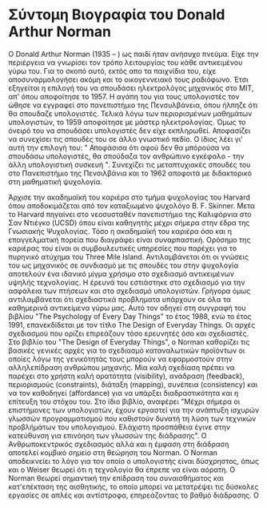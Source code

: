 # Σύντομη Βιογραφία του Donald Arthur Norman
O Donald Arthur Norman (1935 – ) ως παιδί ήταν ανήσυχο πνεύμα. Είχε την περιέργεια να γνωρίσει τον τρόπο λειτουργίας του 
κάθε αντικειμένου γύρω του. Για το σκοπό αυτό, εκτός απο τα παιχνίδια του, είχε αποσυναρμολογήσει ακόμη και το 
οικογεννειακό τους ραδιόφωνο. Έτσι εξηγείται η επιλογή του να σπουδάσει ηλεκτρολόγος μηχανικός στο MIT, απ' όπου αποφοίτησε το 1957. Η αγάπη του για τους υπολογιστές τον ώθησε να εγγραφεί στο πανεπιστήμιο της Πενσυλβάνεια, όπου ήλπηζε ότι θα σπουδαζε υπολογιστές. Τελικά λόγω των περιορισμένων μαθημάτων υπολογιστών, το 1959 αποφοίτησε με μάστερ ηλεκτρολογίας. Όμως το όνειρό του να σπουδάσει υπολογιστές δεν είχε εκπληρωθεί. Αποφασίζει να συνεχίσει τις σπουδές του σε άλλο γνωστικό πεδίο. Ο ίδιος λέει γι' αυτή την επιλογή του: " Αποφάσισα ότι αφού δεν θα μπόρούσα να σπουδάσω υπολογιστές, θα σπούδαζα τον ανθρώπινο εγκέφαλο - την άλλη υπολογιστική συσκευή ". Συνεχίζει τις μεταπτυχιακές σπουδές του στο Πανεπιστήμιο της Πενσιλβάνια και το 1962 αποφοιτά με διδακτορικό στη μαθηματική ψυχολογία.   

Άρχισε την ακαδημαϊκή του καριέρα στο τμήμα ψυχολογίας του Harvard όπου αποδοκιμάζεται από τον καταξιωμένο ψυχολόγο B. F. Skinner. Μετα το Harvard πηγαίνει στο νεοσυσταθέν πανεπιστήμιο της Καλιφόρνια στο Σαν Ντιέγκο (UCSD) όπου είναι καθηγητής μέχρι σήμερα στην έδρα της Γνωσιακής Ψυχολογίας. Τόσο η ακαδημαϊκή του καριέρα όσο και η επαγγελματική πορεία που διαγράφει είναι συναρπαστική. Ορόσημο της καριέρας του είναι οι συμβουλευτικές υπηρεσίες που παρέχει για το πυρηνικό ατύχημα του Three Mile Island. Αντιλαμβάνεται ότι οι γνώσεις του ως μηχανικός σε συνδιασμό με τις σπουδές του στην ψυχολογία αποτελούν ένα ιδανικό μίγμα χρήσιμο 
στο σχεδιασμό αντικειμένων υψηλής τεχνολογίας. Η έρευνά του εστιάστηκε στο σχεδιασμό για την ασφάλεια των πτήσεων και στο σχεδιασμό υπολογιστών. Γρήγορα όμως αντιλαμβάνεται ότι σχεδιαστικά προβληματα υπάρχουν σε όλα τα καθημερινά αντικείμενα γύρω μας. Αυτό τον οδηγεί στη συγγραφή του βιβλίου "Τhe Psychology of Every Day Things" το έτος 1988, ενώ το έτος 1991, επανεκδίδεται με τον τίτλο The Design of Everyday Things. Οι αρχές σχεδιασμού που ορίζει επιρεάζουν τόσο ερευνητές όσο και σχεδιαστές. Στο βιβλίο του "The Design of Everyday Things", ο Norman καθορίζει τις βασικές γενικές αρχές για το σχεδιασμό καταναλωτικών προϊόντων οι οποίες λόγω της γενικότητάς τους μπορούν να εφαρμοστούν στην αλληλεπίδραση ανθρώπου μηχανής. Μία καλή σχεδίαση πρέπει να παρέχει στο χρήστη καλή ορατότητα (visibility), ανάδραση (feedback), περιορισμούς (constraints), διάταξη (mapping), συνέπεια (consistency) και να τον καθοδηγεί (affordance) για να υπάρξει διαδραστικότητα και η επίτευξη του στόχου του. Στο ίδιο βιβλίο, αναφέρει "Μέχρι σήμερα οι επιστήμονες των υπολογιστών, έχουν εργαστεί για την ανάπτυξη ισχυρών γλωσσών προγραμματισμού που καθιστούν δυνατή τη λύση των τεχνικών προβλήμάτων του υπολογισμού. Ελάχιστη προσπάθεια έγινε στην κατεύθυνση για επινόηση των γλωσσών της διάδρασης". O Ανθρωποκεντρικός σχεδιασμός αλλά και η έμφαση στη διάδραση αποτελεί κομβικό σημείο στη θεώρηση του Norman. Ο Norman αποδεικνείει το λόγο για τον οποίο ο υπολογιστής είναι δύσχρηστος, όπως και ο Weiser θεωρεί ότι η τεχνολογία θα έπρεπε να είναι αόρατη. Ο Norman θεωρεί σημαντική την επίδραση του συναισθήματος και κατ'επέκταση της αισθητικής, το οποίο μπορεί να μετατρέψει τις δύσκολες εργασίες σε απλές και αντίστροφα, επηρεάζοντας το βαθμό διάδρασης. Ο    
